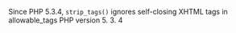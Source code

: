 Since PHP 5.3.4, `strip_tags()` ignores self-closing XHTML tags in allowable_tags
PHP version 5. 3. 4